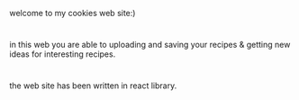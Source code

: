 welcome to my cookies web site:)


#
#
in this web you are able to uploading and saving your recipes & getting new ideas for interesting recipes.
#
the web site has been written in react library. 
